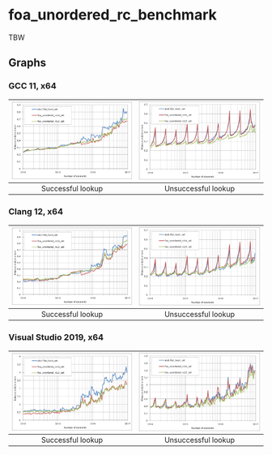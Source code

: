 # foa_unordered_rc_benchmark

TBW

## Graphs
### GCC 11, x64
|<img src="https://raw.githubusercontent.com/joaquintides/foa_unordered_rc_benchmark/master/img/gcc-x64/Scattered successful looukp.xlsx.plot.png" width="250">|<img src="https://raw.githubusercontent.com/joaquintides/foa_unordered_rc_benchmark/master/img/gcc-x64/Scattered unsuccessful looukp.xlsx.plot.png" width="250">|
|:-:|:-:|
|Successful lookup|Unsuccessful lookup|

### Clang 12, x64
|<img src="https://raw.githubusercontent.com/joaquintides/foa_unordered_rc_benchmark/master/img/clang-x64/Scattered successful looukp.xlsx.plot.png" width="250">|<img src="https://raw.githubusercontent.com/joaquintides/foa_unordered_rc_benchmark/master/img/clang-x64/Scattered unsuccessful looukp.xlsx.plot.png" width="250">|
|:-:|:-:|
|Successful lookup|Unsuccessful lookup|

### Visual Studio 2019, x64
|<img src="https://raw.githubusercontent.com/joaquintides/foa_unordered_rc_benchmark/master/img/vs-x64/Scattered successful looukp.xlsx.plot.png" width="250">|<img src="https://raw.githubusercontent.com/joaquintides/foa_unordered_rc_benchmark/master/img/vs-x64/Scattered unsuccessful looukp.xlsx.plot.png" width="250">|
|:-:|:-:|
|Successful lookup|Unsuccessful lookup|

